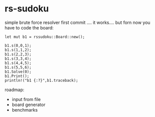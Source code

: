 # rs-sudoku

simple brute force resolver first commit ....
it works....
but forn now you have to code the board:
    
    let mut b1 = rssudoku::Board::new();

    b1.s(0,0,1);
    b1.s(1,1,2);
    b1.s(2,2,3);
    b1.s(3,3,4);
    b1.s(4,4,5);
    b1.s(5,5,6);
    b1.Solve(0);
    b1.Print();
    println!("b1 {:?}",b1.traceback);

roadmap:
* input from file
* board generator
* benchmarks

